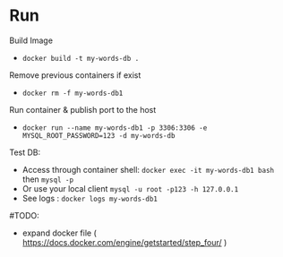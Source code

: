 # Run
Build Image
* `docker build -t my-words-db .`

Remove previous containers if exist
* `docker rm -f my-words-db1`

Run container & publish port to the host
* `docker run --name my-words-db1 -p 3306:3306 -e MYSQL_ROOT_PASSWORD=123 -d my-words-db`

Test DB:
* Access through container shell: `docker exec -it my-words-db1 bash` then `mysql -p`
* Or use your local client `mysql -u root -p123 -h 127.0.0.1`
* See logs : `docker logs my-words-db1`


#TODO: 
* expand docker file ( https://docs.docker.com/engine/getstarted/step_four/ )

